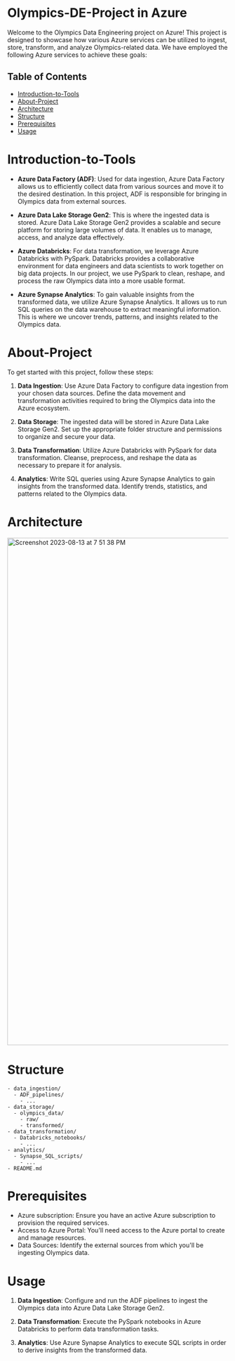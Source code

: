 # Olympics-DE-Project in Azure 

Welcome to the Olympics Data Engineering project on Azure! This project is designed to showcase how various Azure services can be utilized to ingest, store, transform, and analyze Olympics-related data. We have employed the following Azure services to achieve these goals:

## Table of Contents
- [Introduction-to-Tools](#introduction-to-tools)
- [About-Project](#about-project)
- [Architecture](#architecture)
- [Structure](#structure)
- [Prerequisites](#prerequisites)
- [Usage](#usage)


# Introduction-to-Tools
- **Azure Data Factory (ADF)**: Used for data ingestion, Azure Data Factory allows us to efficiently collect data from various sources and move it to the desired destination. In this project, ADF is responsible for bringing in Olympics data from external sources.

- **Azure Data Lake Storage Gen2**: This is where the ingested data is stored. Azure Data Lake Storage Gen2 provides a scalable and secure platform for storing large volumes of data. It enables us to manage, access, and analyze data effectively.

- **Azure Databricks**: For data transformation, we leverage Azure Databricks with PySpark. Databricks provides a collaborative environment for data engineers and data scientists to work together on big data projects. In our project, we use PySpark to clean, reshape, and process the raw Olympics data into a more usable format.

- **Azure Synapse Analytics**: To gain valuable insights from the transformed data, we utilize Azure Synapse Analytics. It allows us to run SQL queries on the data warehouse to extract meaningful information. This is where we uncover trends, patterns, and insights related to the Olympics data.

# About-Project

To get started with this project, follow these steps:

1. **Data Ingestion**: Use Azure Data Factory to configure data ingestion from your chosen data sources. Define the data movement and transformation activities required to bring the Olympics data into the Azure ecosystem.

2. **Data Storage**: The ingested data will be stored in Azure Data Lake Storage Gen2. Set up the appropriate folder structure and permissions to organize and secure your data.

3. **Data Transformation**: Utilize Azure Databricks with PySpark for data transformation. Cleanse, preprocess, and reshape the data as necessary to prepare it for analysis.

4. **Analytics**: Write SQL queries using Azure Synapse Analytics to gain insights from the transformed data. Identify trends, statistics, and patterns related to the Olympics data.

# Architecture

<img width="1156" alt="Screenshot 2023-08-13 at 7 51 38 PM" src="https://github.com/chdl17/Olympics-DE-Project/assets/120616550/356e8929-5782-47ec-b1d7-e8917bfba580">

# Structure

```
- data_ingestion/
  - ADF_pipelines/
    - ...
- data_storage/
  - olympics_data/
    - raw/
    - transformed/
- data_transformation/
  - Databricks_notebooks/
    - ...
- analytics/
  - Synapse_SQL_scripts/
    - ...
- README.md
```

# Prerequisites

- Azure subscription: Ensure you have an active Azure subscription to provision the required services.
- Access to Azure Portal: You'll need access to the Azure portal to create and manage resources.
- Data Sources: Identify the external sources from which you'll be ingesting Olympics data.

# Usage

1. **Data Ingestion**: Configure and run the ADF pipelines to ingest the Olympics data into Azure Data Lake Storage Gen2.

2. **Data Transformation**: Execute the PySpark notebooks in Azure Databricks to perform data transformation tasks.

3. **Analytics**: Use Azure Synapse Analytics to execute SQL scripts in order to derive insights from the transformed data.

